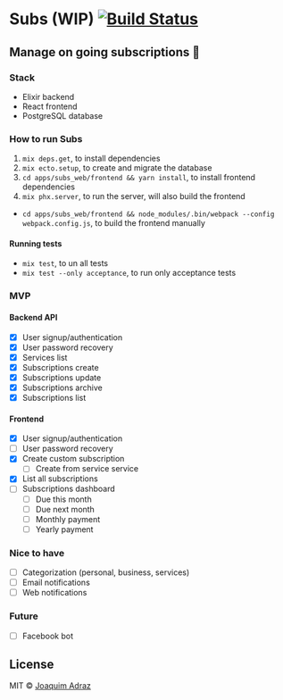 # Subs (WIP) [![Build Status](https://travis-ci.org/joaquimadraz/subs.svg?branch=master)](https://travis-ci.org/joaquimadraz/subs)
## Manage on going subscriptions :money_with_wings:

### Stack
- Elixir backend
- React frontend
- PostgreSQL database

### How to run Subs
1. `mix deps.get`, to install dependencies
2. `mix ecto.setup`, to create and migrate the database
3. `cd apps/subs_web/frontend && yarn install`, to install frontend dependencies
3. `mix phx.server`, to run the server, will also build the frontend

- `cd apps/subs_web/frontend && node_modules/.bin/webpack --config webpack.config.js`, to build the frontend manually

#### Running tests
- `mix test`, to un all tests
- `mix test --only acceptance`, to run only acceptance tests

### MVP
#### Backend API
- [x] User signup/authentication
- [x] User password recovery
- [x] Services list
- [x] Subscriptions create
- [x] Subscriptions update
- [x] Subscriptions archive
- [x] Subscriptions list

#### Frontend
- [x] User signup/authentication
- [ ] User password recovery
- [x] Create custom subscription
  - [ ] Create from service service
- [x] List all subscriptions
- [ ] Subscriptions dashboard
  - [ ] Due this month
  - [ ] Due next month
  - [ ] Monthly payment
  - [ ] Yearly payment

### Nice to have
- [ ] Categorization (personal, business, services)
- [ ] Email notifications
- [ ] Web notifications

### Future
- [ ] Facebook bot

## License
MIT © [Joaquim Adraz](http://joaquimadraz.com)
